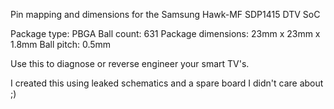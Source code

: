 Pin mapping and dimensions for the Samsung Hawk-MF SDP1415 DTV SoC

Package type: PBGA
Ball count: 631
Package dimensions: 23mm x 23mm x 1.8mm
Ball pitch: 0.5mm

Use this to diagnose or reverse engineer your smart TV's. 

I created this using leaked schematics and a spare board I didn't care about ;)
